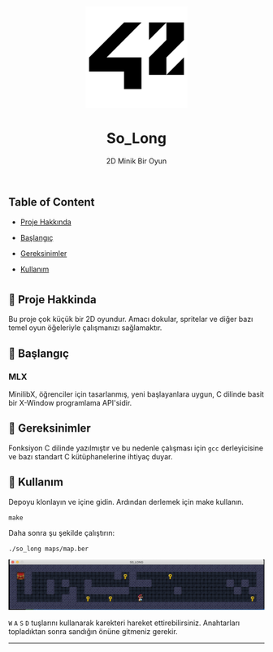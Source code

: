 <div align="center">

  <img src="https://raw.githubusercontent.com/ozermuharrem/ecol_42_ana_egitim/main/42_Logo.png" alt="logo" width="200" height="auto" />
  <h1>So_Long</h1>
  
  <p>
       2D Minik Bir Oyun
  </p>
</div>

<br />

<!-- Table of Contents -->
  ## Table of Content
  * [ Proje Hakkında ](#star2-Proje-Hakkinda)
  * [ Başlangıç ](#running-Başlangıç)
  * [ Gereksinimler ](#space_invader-Gereksinimler)

  * [ Kullanım ](#wrench-Kullanım)
  <!-- * [ User Story ](#User-Story)
  * [ Technologies ](#Technologies)
  * [ Installation ](#Installation)
  * [ Usage ](#Usage)
  * [ Credits and Reference ](#Credits-and-Reference)
  * [ Tests ](#Tests)
  * [ Author Contact ](#Author-Contact)
  * [ License ](#Baglantilar) -->
  #

  


## :star2: Proje Hakkinda


Bu proje çok küçük bir 2D oyundur. Amacı dokular, spritelar ve diğer bazı temel oyun öğeleriyle çalışmanızı sağlamaktır.

## :running: Başlangıç


### MLX

MinilibX, öğrenciler için tasarlanmış, yeni başlayanlara uygun, C dilinde basit bir X-Window programlama API'sidir.

## :space_invader: Gereksinimler

Fonksiyon C dilinde yazılmıştır ve bu nedenle çalışması için `gcc` derleyicisine ve bazı standart C kütüphanelerine ihtiyaç duyar.

## :wrench: Kullanım

Depoyu klonlayın ve içine gidin. Ardından derlemek için make kullanın.

```shell
make
```

Daha sonra şu şekilde çalıştırın:

```shell
./so_long maps/map.ber
```

![alt text](/img/Ekran%20Resmi%202023-10-31%20%C3%96%C3%96%2011.02.44.png)

`W` `A` `S` `D` tuşlarını kullanarak karekteri hareket ettirebilirsiniz. Anahtarları topladıktan sonra sandığın önüne gitmeniz gerekir.

---
